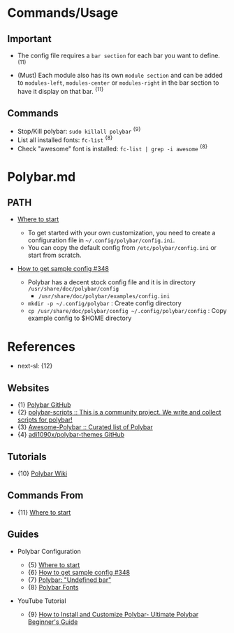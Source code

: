 # Commands/Usage

## Important

* The config file requires a `bar section` for each bar you want to define. <sup>{11}</sup>

* (Must) Each module also has its own `module section` and can be added to `modules-left`, `modules-center` or `modules-right` in the bar section to have it display on that bar. <sup>{11}</sup>

## Commands

* Stop/Kill polybar: `sudo killall polybar` <sup>{9}</sup>
* List all installed fonts: `fc-list` <sup>{8}</sup>
* Check "awesome" font is installed: `fc-list | grep -i awesome` <sup>{8}</sup>

# Polybar.md

## PATH

* [Where to start](https://github.com/polybar/polybar/wiki#where-to-start)
  * To get started with your own customization, you need to create a configuration file in `~/.config/polybar/config.ini`.
  * You can copy the default config from `/etc/polybar/config.ini` or start from scratch.

* [How to get sample config #348](https://github.com/polybar/polybar/issues/348)
  * Polybar has a decent stock config file and it is in directory `/usr/share/doc/polybar/config`
    * `/usr/share/doc/polybar/examples/config.ini`
  * `mkdir -p ~/.config/polybar` : Create config directory
  * `cp /usr/share/doc/polybar/config ~/.config/polybar/config` : Copy example config to $HOME directory

# References

* next-sl: {12}

## Websites

* {1} [Polybar GitHub](https://github.com/polybar/polybar)
* {2} [polybar-scripts :: This is a community project. We write and collect scripts for polybar!](https://github.com/polybar/polybar-scripts)
* {3} [Awesome-Polybar :: Curated list of Polybar](https://github.com/TiagoDanin/Awesome-Polybar)
* {4} [adi1090x/polybar-themes GitHub](https://github.com/adi1090x/polybar-themes)

## Tutorials

* {10} [Polybar Wiki](https://github.com/polybar/polybar/wiki)

## Commands From

* {11} [Where to start](https://github.com/polybar/polybar/wiki#where-to-start)

## Guides

* Polybar Configuration
  * {5} [Where to start](https://github.com/polybar/polybar/wiki)
  * {6} [How to get sample config #348](https://github.com/polybar/polybar/issues/348)
  * {7} [Polybar: "Undefined bar"](https://www.reddit.com/r/i3wm/comments/cs86fy/polybar_undefined_bar/)
  * {8} [Polybar Fonts](https://github.com/polybar/polybar/wiki/Fonts)

* YouTube Tutorial
  * {9} [How to Install and Customize Polybar- Ultimate Polybar Beginner's Guide](https://www.youtube.com/watch?v=tOBDUBEMAKM)
  